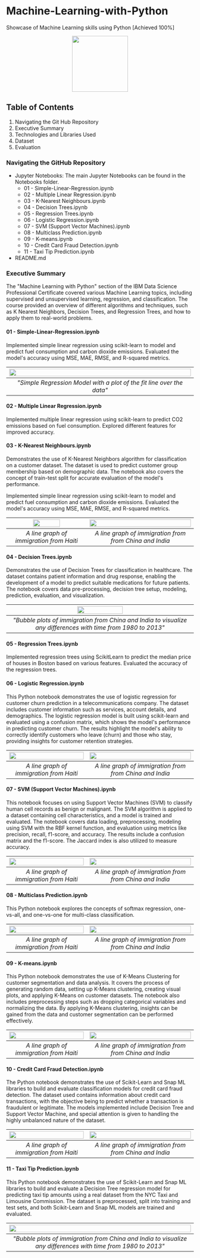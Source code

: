 # Machine-Learning-with-Python

Showcase of Machine Learning skills using Python [Achieved 100%]

<p align="center">
  <img width="150" height="150" src="https://github.com/Amertastic/Data-Visualization-with-Python/blob/main/Images/Data_Visual_w_Python.png">
</p>

## Table of Contents

1) Navigating the Git Hub Repository
2) Executive Summary
3) Technologies and Libraries Used
4) Dataset
5) Evaluation

### Navigating the GitHub Repository

- Jupyter Notebooks: The main Jupyter Notebooks can be found in the Notebooks folder.
  - 01 - Simple-Linear-Regression.ipynb
  - 02 - Multiple Linear Regression.ipynb
  - 03 - K-Nearest Neighbours.ipynb
  - 04 - Decision Trees.ipynb
  - 05 - Regression Trees.ipynb
  - 06 - Logistic Regression.ipynb
  - 07 - SVM (Support Vector Machines).ipynb
  - 08 - Multiclass Prediction.ipynb
  - 09 - K-means.ipynb
  - 10 - Credit Card Fraud Detection.ipynb
  - 11 - Taxi Tip Prediction.ipynb
- README.md

### Executive Summary

The "Machine Learning with Python" section of the IBM Data Science Professional Certificate covered various Machine Learning topics, including supervised and unsupervised learning, regression, and classification. The course provided an overview of different algorithms and techniques, such as K Nearest Neighbors, Decision Trees, and Regression Trees, and how to apply them to real-world problems. 

#### 01 - Simple-Linear-Regression.ipynb

Implemented simple linear regression using scikit-learn to model and predict fuel consumption and carbon dioxide emissions. Evaluated the model's accuracy using MSE, MAE, RMSE, and R-squared metrics.

|<img src="https://github.com/Amertastic/Machine-Learning-with-Python/blob/main/Images/Simple%20Linear%20Regression%201.png" width="100%" height="100%">| 
|:--:| 
| *"Simple Regression Model with a plot of the fit line over the data"* |

#### 02 - Multiple Linear Regression.ipynb

Implemented multiple linear regression using scikit-learn to predict CO2 emissions based on fuel consumption. Explored different features for improved accuracy.

#### 03 - K-Nearest Neighbours.ipynb

 Demonstrates the use of K-Nearest Neighbors algorithm for classification on a customer dataset. The dataset is used to predict customer group membership based on demographic data. The notebook also covers the concept of train-test split for accurate evaluation of the model's performance.

Implemented simple linear regression using scikit-learn to model and predict fuel consumption and carbon dioxide emissions. Evaluated the model's accuracy using MSE, MAE, RMSE, and R-squared metrics.


|<img src="https://github.com/Amertastic/Machine-Learning-with-Python/blob/main/Images/K-Nearest%20Neighbors%202.png" width="60%" height="60%">|<img src="https://github.com/Amertastic/Machine-Learning-with-Python/blob/main/Images/K-Nearest%20Neighbors%201.png" width="100%" height="100%"> | 
|:--:|:--:| 
| *A line graph of immigration from Haiti* | *A line graph of immigration from from China and India* |


#### 04 - Decision Trees.ipynb

Demonstrates the use of Decision Trees for classification in healthcare. The dataset contains patient information and drug response, enabling the development of a model to predict suitable medications for future patients. The notebook covers data pre-processing, decision tree setup, modeling, prediction, evaluation, and visualization.

|<img src="https://github.com/Amertastic/Machine-Learning-with-Python/blob/main/Images/Decision%20Trees%201.png" width="50%" height="50%">| 
|:--:| 
| *"Bubble plots of immigration from China and India to visualize any differences with time from 1980 to 2013"* |

#### 05 - Regression Trees.ipynb

Implemented regression trees using ScikitLearn to predict the median price of houses in Boston based on various features. Evaluated the accuracy of the regression trees.

#### 06 - Logistic Regression.ipynb

This Python notebook demonstrates the use of logistic regression for customer churn prediction in a telecommunications company. The dataset includes customer information such as services, account details, and demographics. The logistic regression model is built using scikit-learn and evaluated using a confusion matrix, which shows the model's performance in predicting customer churn. The results highlight the model's ability to correctly identify customers who leave (churn) and those who stay, providing insights for customer retention strategies.

|<img src="https://github.com/Amertastic/Machine-Learning-with-Python/blob/main/Images/Logistic%20Regression%201.png" width="100%" height="100%">|<img src="https://github.com/Amertastic/Machine-Learning-with-Python/blob/main/Images/Logistic%20Regression%202.png" width="100%" height="100%"> | 
|:--:|:--:| 
| *A line graph of immigration from Haiti* | *A line graph of immigration from from China and India* |

#### 07 - SVM (Support Vector Machines).ipynb

This notebook focuses on using Support Vector Machines (SVM) to classify human cell records as benign or malignant. The SVM algorithm is applied to a dataset containing cell characteristics, and a model is trained and evaluated. The notebook covers data loading, preprocessing, modeling using SVM with the RBF kernel function, and evaluation using metrics like precision, recall, f1-score, and accuracy. The results include a confusion matrix and the f1-score. The Jaccard index is also utilized to measure accuracy.

|<img src="https://github.com/Amertastic/Data-Visualization-with-Python/blob/main/Images/Vis01-Immigration%20from%20Haiti.png" width="100%" height="100%">|<img src="https://github.com/Amertastic/Data-Visualization-with-Python/blob/main/Images/Vis02-Immigration%20from%20China%20and%20India.png" width="100%" height="100%"> | 
|:--:|:--:| 
| *A line graph of immigration from Haiti* | *A line graph of immigration from from China and India* |

#### 08 - Multiclass Prediction.ipynb

This Python notebook explores the concepts of softmax regression, one-vs-all, and one-vs-one for multi-class classification.


|<img src="https://github.com/Amertastic/Data-Visualization-with-Python/blob/main/Images/Vis01-Immigration%20from%20Haiti.png" width="100%" height="100%">|<img src="https://github.com/Amertastic/Data-Visualization-with-Python/blob/main/Images/Vis02-Immigration%20from%20China%20and%20India.png" width="100%" height="100%"> | 
|:--:|:--:| 
| *A line graph of immigration from Haiti* | *A line graph of immigration from from China and India* |

#### 09 - K-means.ipynb

This Python notebook demonstrates the use of K-Means Clustering for customer segmentation and data analysis. It covers the process of generating random data, setting up K-Means clustering, creating visual plots, and applying K-Means on customer datasets. The notebook also includes preprocessing steps such as dropping categorical variables and normalizing the data. By applying K-Means clustering, insights can be gained from the data and customer segmentation can be performed effectively.

|<img src="https://github.com/Amertastic/Data-Visualization-with-Python/blob/main/Images/Vis01-Immigration%20from%20Haiti.png" width="100%" height="100%">|<img src="https://github.com/Amertastic/Data-Visualization-with-Python/blob/main/Images/Vis02-Immigration%20from%20China%20and%20India.png" width="100%" height="100%"> | 
|:--:|:--:| 
| *A line graph of immigration from Haiti* | *A line graph of immigration from from China and India* |

#### 10 - Credit Card Fraud Detection.ipynb

The Python notebook demonstrates the use of Scikit-Learn and Snap ML libraries to build and evaluate classification models for credit card fraud detection. The dataset used contains information about credit card transactions, with the objective being to predict whether a transaction is fraudulent or legitimate. The models implemented include Decision Tree and Support Vector Machine, and special attention is given to handling the highly unbalanced nature of the dataset.

|<img src="https://github.com/Amertastic/Data-Visualization-with-Python/blob/main/Images/Vis01-Immigration%20from%20Haiti.png" width="100%" height="100%">|<img src="https://github.com/Amertastic/Data-Visualization-with-Python/blob/main/Images/Vis02-Immigration%20from%20China%20and%20India.png" width="100%" height="100%"> | 
|:--:|:--:| 
| *A line graph of immigration from Haiti* | *A line graph of immigration from from China and India* |

#### 11 - Taxi Tip Prediction.ipynb

This Python notebook demonstrates the use of Scikit-Learn and Snap ML libraries to build and evaluate a Decision Tree regression model for predicting taxi tip amounts using a real dataset from the NYC Taxi and Limousine Commission. The dataset is preprocessed, split into training and test sets, and both Scikit-Learn and Snap ML models are trained and evaluated.

|<img src="https://github.com/Amertastic/Data-Visualization-with-Python/blob/main/Images/Vis06-Immigrants%20from%20China%20and%20India.png" width="100%" height="100%">| 
|:--:| 
| *"Bubble plots of immigration from China and India to visualize any differences with time from 1980 to 2013"* |
